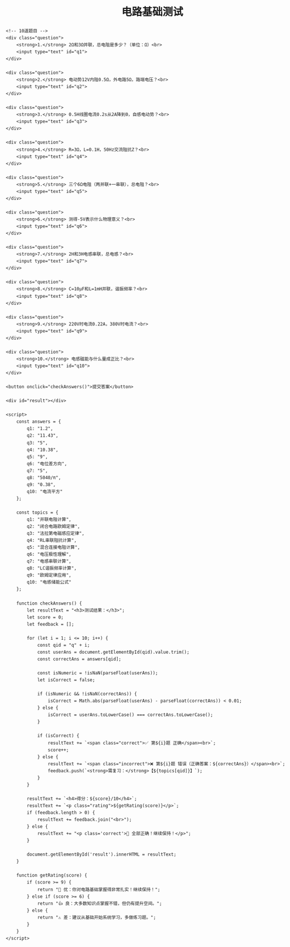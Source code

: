<!DOCTYPE html>
<html>
<head>
    <title>电路基础测试</title>
    <style>
        body {
            font-family: Arial, sans-serif;
            max-width: 800px;
            margin: 20px auto;
            line-height: 1.6;
        }
        .question {
            margin-bottom: 20px;
            padding: 10px;
            border-left: 4px solid #4CAF50;
            background-color: #f9f9f9;
        }
        input {
            width: 150px;
            margin-right: 10px;
            padding: 5px;
            font-size: 16px;
        }
        button {
            padding: 10px 20px;
            font-size: 16px;
            background-color: #4CAF50;
            color: white;
            border: none;
            cursor: pointer;
        }
        button:hover {
            background-color: #45a049;
        }
        #result {
            margin-top: 30px;
            padding: 20px;
            border: 2px solid #4CAF50;
            background-color: #e8f5e9;
        }
        .correct { color: green; }
        .incorrect { color: red; }
        .rating { font-weight: bold; }
    </style>
</head>
<body>
    <h1 style="text-align:center;">电路基础测试</h1>
    
    <!-- 10道题目 -->
    <div class="question">
        <strong>1.</strong> 2Ω和3Ω并联，总电阻是多少？（单位：Ω）<br>
        <input type="text" id="q1">
    </div>

    <div class="question">
        <strong>2.</strong> 电动势12V内阻0.5Ω，外电路5Ω，路端电压？<br>
        <input type="text" id="q2">
    </div>

    <div class="question">
        <strong>3.</strong> 0.5H线圈电流0.2s从2A降到0，自感电动势？<br>
        <input type="text" id="q3">
    </div>

    <div class="question">
        <strong>4.</strong> R=3Ω，L=0.1H，50Hz交流阻抗Z？<br>
        <input type="text" id="q4">
    </div>

    <div class="question">
        <strong>5.</strong> 三个6Ω电阻（两并联+一串联），总电阻？<br>
        <input type="text" id="q5">
    </div>

    <div class="question">
        <strong>6.</strong> 测得-5V表示什么物理意义？<br>
        <input type="text" id="q6">
    </div>

    <div class="question">
        <strong>7.</strong> 2H和3H电感串联，总电感？<br>
        <input type="text" id="q7">
    </div>

    <div class="question">
        <strong>8.</strong> C=10μF和L=1mH并联，谐振频率？<br>
        <input type="text" id="q8">
    </div>

    <div class="question">
        <strong>9.</strong> 220V时电流0.22A，380V时电流？<br>
        <input type="text" id="q9">
    </div>

    <div class="question">
        <strong>10.</strong> 电感磁能与什么量成正比？<br>
        <input type="text" id="q10">
    </div>

    <button onclick="checkAnswers()">提交答案</button>
    
    <div id="result"></div>

    <script>
        const answers = {
            q1: "1.2",          
            q2: "11.43",        
            q3: "5",            
            q4: "10.38",        
            q5: "9",            
            q6: "电位差方向",  
            q7: "5",            
            q8: "5040/π",       
            q9: "0.38",         
            q10: "电流平方"     
        };

        const topics = {
            q1: "并联电阻计算",
            q2: "闭合电路欧姆定律",
            q3: "法拉第电磁感应定律",
            q4: "RL串联阻抗计算",
            q5: "混合连接电阻计算",
            q6: "电压极性理解",
            q7: "电感串联计算",
            q8: "LC谐振频率计算",
            q9: "欧姆定律应用",
            q10: "电感储能公式"
        };

        function checkAnswers() {
            let resultText = "<h3>测试结果：</h3>";
            let score = 0;
            let feedback = [];

            for (let i = 1; i <= 10; i++) {
                const qid = "q" + i;
                const userAns = document.getElementById(qid).value.trim();
                const correctAns = answers[qid];

                const isNumeric = !isNaN(parseFloat(userAns));
                let isCorrect = false;

                if (isNumeric && !isNaN(correctAns)) {
                    isCorrect = Math.abs(parseFloat(userAns) - parseFloat(correctAns)) < 0.01;
                } else {
                    isCorrect = userAns.toLowerCase() === correctAns.toLowerCase();
                }

                if (isCorrect) {
                    resultText += `<span class="correct">✅ 第${i}题 正确</span><br>`;
                    score++;
                } else {
                    resultText += `<span class="incorrect">❌ 第${i}题 错误（正确答案：${correctAns}）</span><br>`;
                    feedback.push(`<strong>需复习：</strong>【${topics[qid]}】`);
                }
            }

            resultText += `<h4>得分：${score}/10</h4>`;
            resultText += `<p class="rating">${getRating(score)}</p>`;
            if (feedback.length > 0) {
                resultText += feedback.join("<br>");
            } else {
                resultText += "<p class='correct'>🎉 全部正确！继续保持！</p>";
            }

            document.getElementById('result').innerHTML = resultText;
        }

        function getRating(score) {
            if (score >= 9) {
                return "🌟 优：你对电路基础掌握得非常扎实！继续保持！";
            } else if (score >= 6) {
                return "👍 良：大多数知识点掌握不错，但仍有提升空间。";
            } else {
                return "⚠️ 差：建议从基础开始系统学习，多做练习题。";
            }
        }
    </script>
</body>
</html>
